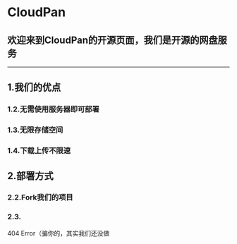 # CloudPan
## 欢迎来到CloudPan的开源页面，我们是开源的网盘服务
___
## 1.我们的优点
### 1.2.无需使用服务器即可部署
### 1.3.无限存储空间
### 1.4.下载上传不限速
## 2.部署方式
### 2.2.Fork我们的项目
### 2.3.
404 Error（骗你的，其实我们还没做
